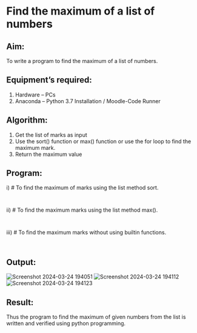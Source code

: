 # Find the maximum of a list of numbers
## Aim:
To write a program to find the maximum of a list of numbers.
## Equipment’s required:
1.	Hardware – PCs
2.	Anaconda – Python 3.7 Installation / Moodle-Code Runner
## Algorithm:
1.	Get the list of marks as input
2.	Use the sort() function or max() function or use the for loop to find the maximum mark.
3.	Return the maximum value
## Program:

i)	# To find the maximum of marks using the list method sort.
```Python



```

ii)	# To find the maximum marks using the list method max().
```Python



```

iii) # To find the maximum marks without using builtin functions.
```Python



```



## Output:
![Screenshot 2024-03-24 194051](https://github.com/GSanthosh007/FindMaximum/assets/147527586/4288f631-0160-4c12-a212-3f390482c9de)
![Screenshot 2024-03-24 194112](https://github.com/GSanthosh007/FindMaximum/assets/147527586/64cda910-aed7-4100-b570-e5f43bd6f55d)
![Screenshot 2024-03-24 194123](https://github.com/GSanthosh007/FindMaximum/assets/147527586/de480266-d3ba-4c58-b35c-934f1e2a0226)

## Result:
Thus the program to find the maximum of given numbers from the list is written and verified using python programming.
